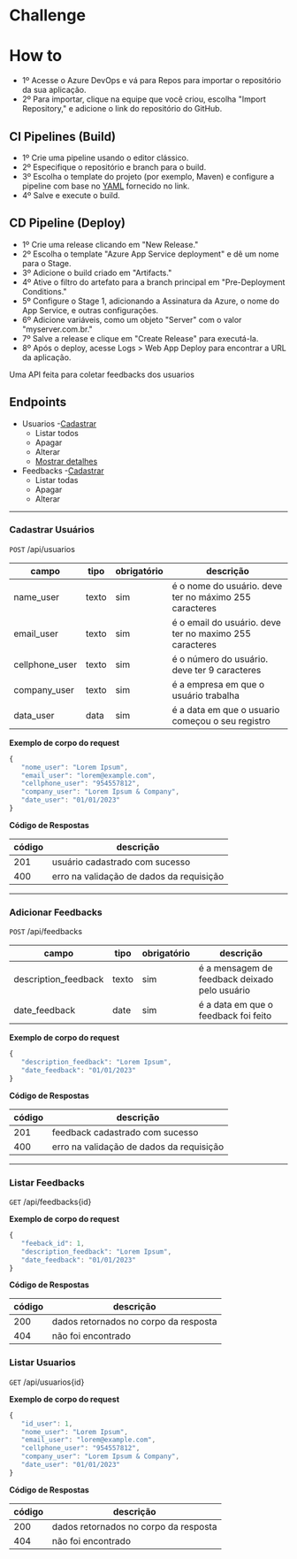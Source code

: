 # Challenge

# How to
- 1º Acesse o Azure DevOps e vá para Repos para importar o repositório da sua aplicação.
- 2º	Para importar, clique na equipe que você criou, escolha "Import Repository," e adicione o link do repositório do GitHub.
## CI Pipelines (Build)
- 1º	Crie uma pipeline usando o editor clássico.
- 2º	Especifique o repositório e branch para o build.
- 3º	Escolha o template do projeto (por exemplo, Maven) e configure a pipeline com base no <a href="https://github.com/ValentinaFuzaro/Challenge-Plusoft-Digital/blob/main/pipeline.yaml">YAML</a> fornecido no link.
- 4º	Salve e execute o build.
## CD Pipeline (Deploy)
- 1º	Crie uma release clicando em "New Release."
- 2º	Escolha o template "Azure App Service deployment" e dê um nome para o Stage.
- 3º	Adicione o build criado em "Artifacts."
- 4º	Ative o filtro do artefato para a branch principal em "Pre-Deployment Conditions."
- 5º	Configure o Stage 1, adicionando a Assinatura da Azure, o nome do App Service, e outras configurações.
- 6º	Adicione variáveis, como um objeto "Server" com o valor "myserver.com.br."
- 7º	Salve a release e clique em "Create Release" para executá-la.
- 8º	Após o deploy, acesse Logs > Web App Deploy para encontrar a URL da aplicação.


Uma API feita para coletar feedbacks dos usuarios

## Endpoints
- Usuarios
    -[Cadastrar](#cadastrar-usuarios)
    - Listar todos
    - Apagar
    - Alterar 
    - [Mostrar detalhes](#)
- Feedbacks
    -[Cadastrar](#cadastrar-feedbacks)
    - Listar todas
    - Apagar
    - Alterar

---

### Cadastrar Usuários
`POST` /api/usuarios

|campo | tipo | obrigatório | descrição
|------|------|-------------|----------
|name_user|texto|sim|é o nome do usuário. deve ter no máximo 255 caracteres
|email_user|texto|sim|é o email do usuário. deve ter no maximo 255 caracteres
|cellphone_user|texto|sim|é o número do usuário. deve ter 9 caracteres
|company_user|texto|sim|é a empresa em que o usuário trabalha
|data_user|data|sim|é a data em que o usuario começou o seu registro

**Exemplo de corpo do request**

```js
{
   "nome_user": "Lorem Ipsum",
   "email_user": "lorem@example.com",
   "cellphone_user": "954557812",
   "company_user": "Lorem Ipsum & Company",
   "date_user": "01/01/2023"
}
```

**Código de Respostas**

|código|descrição
|------|---------
|201|usuário cadastrado com sucesso
|400|erro na validação de dados da requisição

---

### Adicionar Feedbacks
`POST` /api/feedbacks

|campo | tipo | obrigatório | descrição
|------|------|-------------|----------
|description_feedback|texto|sim|é a mensagem de feedback deixado pelo usuário
|date_feedback|date|sim|é a data em que o feedback foi feito

**Exemplo de corpo do request**

```js
{
   "description_feedback": "Lorem Ipsum",
   "date_feedback": "01/01/2023"
}
```

**Código de Respostas**

|código|descrição
|------|---------
|201|feedback cadastrado com sucesso
|400|erro na validação de dados da requisição

---

### Listar Feedbacks
`GET` /api/feedbacks{id}

**Exemplo de corpo do request**

```js
{
   "feeback_id": 1,
   "description_feedback": "Lorem Ipsum",
   "date_feedback": "01/01/2023"
}
```

**Código de Respostas**

|código|descrição
|------|---------
|200|dados retornados no corpo da resposta
|404|não foi encontrado

### Listar Usuarios
`GET` /api/usuarios{id}

**Exemplo de corpo do request**

```js
{
   "id_user": 1,
   "nome_user": "Lorem Ipsum",
   "email_user": "lorem@example.com",
   "cellphone_user": "954557812",
   "company_user": "Lorem Ipsum & Company",
   "date_user": "01/01/2023"
}
```

**Código de Respostas**

|código|descrição
|------|---------
|200|dados retornados no corpo da resposta
|404|não foi encontrado
